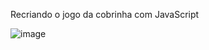 
Recriando o jogo da cobrinha com JavaScript

![image](https://user-images.githubusercontent.com/76081229/177204549-9f40c54b-6590-4617-81d6-852048a018fd.png)


